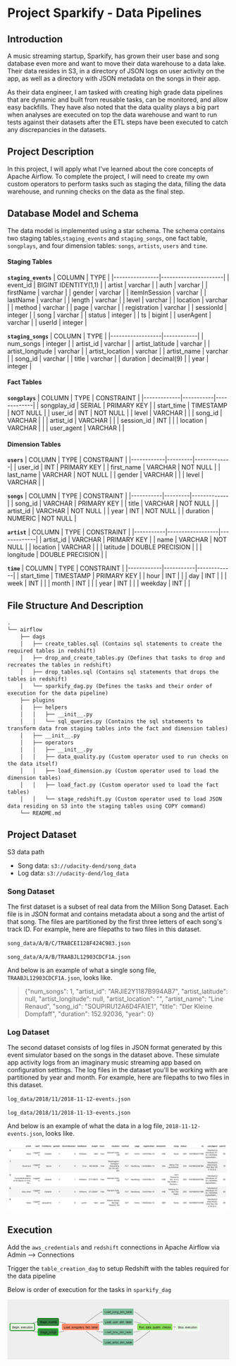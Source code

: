 # Project Sparkify - Data Pipelines

## Introduction

A music streaming startup, Sparkify, has grown their user base and song database even more and want to move their data warehouse to a data lake. Their data resides in S3, in a directory of JSON logs on user activity on the app, as well as a directory with JSON metadata on the songs in their app.

As their data engineer, I am tasked with creating high grade data pipelines that are dynamic and built from reusable tasks, can be monitored, and allow easy backfills. They have also noted that the data quality plays a big part when analyses are executed on top the data warehouse and want to run tests against their datasets after the ETL steps have been executed to catch any discrepancies in the datasets.

## Project Description

In this project, I will apply what I've learned about the core concepts of Apache Airflow. To complete the project, I will need to create my own custom operators to perform tasks such as staging the data, filling the data warehouse, and running checks on the data as the final step.

## Database Model and Schema

The data model is implemented using a star schema. The schema contains two staging tables,`staging_events` and `staging_songs`, one fact table, `songplays`, and four dimension tables: `songs`, `artists`, `users` and `time`.

#### Staging Tables

**`staging_events`**
| COLUMN         | TYPE                 |
|----------------|----------------------|
| event_id       | BIGINT IDENTITY(1,1) |
| artist         | varchar              |
| auth           | varchar              |
| firstName      | varchar              |
| gender         | varchar              |
| itemInSession  | varchar              |
| lastName       | varchar              |
| length         | varchar              |
| level          | varchar              |
| location       | varchar              |
| method         | varchar              |
| page           | varchar              |
| registration   | varchar              |
| sessionId      | integer              |
| song           | varchar              |
| status         | integer              |
| ts             | bigint               |
| userAgent      | varchar              |
| userId         | integer              |

**`staging_songs`**
| COLUMN           | TYPE       |
|------------------|------------|
| num_songs        | integer    |
| artist_id        | varchar    |
| artist_latitude  | varchar    |
| artist_longitude | varchar    |
| artist_location  | varchar    |
| artist_name      | varchar    |
| song_id          | varchar    |
| title            | varchar    |
| duration         | decimal(9) |
| year             | integer    |


#### Fact Tables

**`songplays`**
| COLUMN      | TYPE      | CONSTRAINT  |
|-------------|-----------|-------------|
| songplay_id | SERIAL    | PRIMARY KEY |
| start_time  | TIMESTAMP | NOT NULL    |
| user_id     | INT       | NOT NULL    |
| level       | VARCHAR   |             |
| song_id     | VARCHAR   |             |
| artist_id   | VARCHAR   |             |
| session_id  | INT       |             |
| location    | VARCHAR   |             |
| user_agent  | VARCHAR   |             |

#### Dimension Tables

**`users`**
| COLUMN     | TYPE    | CONSTRAINT  |
|------------|---------|-------------|
| user_id    | INT     | PRIMARY KEY |
| first_name | VARCHAR | NOT NULL    |
| last_name  | VARCHAR | NOT NULL    |
| gender     | VARCHAR |             |
| level      | VARCHAR |             |

**`songs`**
| COLUMN    | TYPE    | CONSTRAINT  |
|-----------|---------|-------------|
| song_id   | VARCHAR | PRIMARY KEY |
| title     | VARCHAR | NOT NULL    |
| artist_id | VARCHAR | NOT NULL    |
| year      | INT     | NOT NULL    |
| duration  | NUMERIC | NOT NULL    |

**`artist`**
| COLUMN    | TYPE             | CONSTRAINT  |
|-----------|------------------|-------------|
| artist_id | VARCHAR          | PRIMARY KEY |
| name      | VARCHAR          | NOT NULL    |
| location  | VARCHAR          |             |
| latitude  | DOUBLE PRECISION |             |
| longitude | DOUBLE PRECISION |             |

**`time`**
| COLUMN     | TYPE      | CONSTRAINT  |
|------------|-----------|-------------|
| start_time | TIMESTAMP | PRIMARY KEY |
| hour       | INT       |             |
| day        | INT       |             |
| week       | INT       |             |
| month      | INT       |             |
| year       | INT       |             |
| weekday    | INT       |             |

## File Structure And Description

```
.
└── airflow
    ├── dags
    │   ├── create_tables.sql (Contains sql statements to create the required tables in redshift)
    │   ├── drop_and_create_tables.py (Defines that tasks to drop and recreates the tables in redshift)
    │   ├── drop_tables.sql (Contains sql statements that drops the tables in redshift)
    │   └── sparkify_dag.py (Defines the tasks and their order of execution for the data pipeline)
    ├── plugins
    │   ├── helpers
    │   │   ├── __init__.py
    │   │   └── sql_queries.py (Contains the sql statements to transform data from staging tables into the fact and dimension tables)
    │   ├── __init__.py
    │   ├── operators
    │   │   ├── __init__.py
    │   │   ├── data_quality.py (Custom operator used to run checks on the data itself)
    │   │   ├── load_dimension.py (Custom operator used to load the dimension tables)
    │   │   ├── load_fact.py (Custom operator used to load the fact tables)
    │   │   └── stage_redshift.py (Custom operator used to load JSON data residing on S3 into the staging tables using COPY command)
    └── README.md

```
## Project Dataset

S3 data path

- Song data: `s3://udacity-dend/song_data`
- Log data: `s3://udacity-dend/log_data`


### Song Dataset

The first dataset is a subset of real data from the Million Song Dataset. Each file is in JSON format and contains metadata about a song and the artist of that song. The files are partitioned by the first three letters of each song's track ID. For example, here are filepaths to two files in this dataset.

`song_data/A/B/C/TRABCEI128F424C983.json`

`song_data/A/A/B/TRAABJL12903CDCF1A.json`

And below is an example of what a single song file, `TRAABJL12903CDCF1A.json`, looks like.

> {"num_songs": 1, "artist_id": "ARJIE2Y1187B994AB7", "artist_latitude": null, "artist_longitude": null, "artist_location": "", "artist_name": "Line Renaud", "song_id": "SOUPIRU12A6D4FA1E1", "title": "Der Kleine Dompfaff", "duration": 152.92036, "year": 0}

### Log Dataset

The second dataset consists of log files in JSON format generated by this event simulator based on the songs in the dataset above. These simulate app activity logs from an imaginary music streaming app based on configuration settings.
The log files in the dataset you'll be working with are partitioned by year and month. For example, here are filepaths to two files in this dataset.

`log_data/2018/11/2018-11-12-events.json`

`log_data/2018/11/2018-11-13-events.json`

And below is an example of what the data in a log file, `2018-11-12-events.json`, looks like.

![log_file_example](/log_file_ex.png)

## Execution

Add the `aws_credentials` and `redshift` connections in Apache Airflow via Admin --> Connections

Trigger the `table_creation_dag` to setup Redshift with the tables required for the data pipeline 

Below is order of execution for the tasks in `sparkify_dag`

![sparkify_dag](/sparkify_dag.PNG)